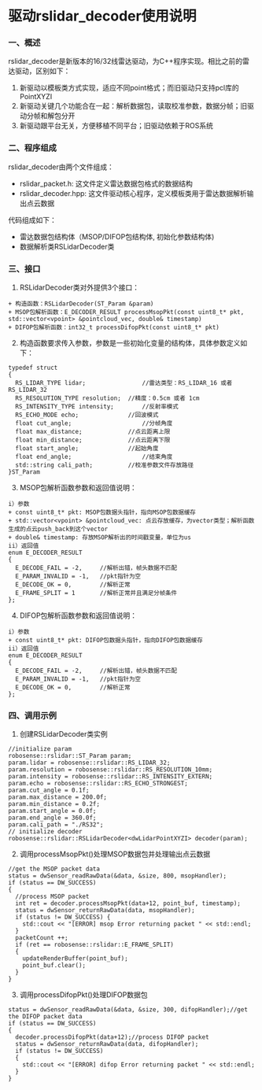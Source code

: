 # 驱动rslidar_decoder使用说明
### 一、概述  
rslidar_decoder是新版本的16/32线雷达驱动，为C++程序实现。相比之前的雷达驱动，区别如下：  
1. 新驱动以模板类方式实现，适应不同point格式；而旧驱动只支持pcl库的PointXYZI
2. 新驱动关键几个功能合在一起：解析数据包，读取校准参数，数据分帧；旧驱动分帧和解包分开
3. 新驱动跟平台无关，方便移植不同平台；旧驱动依赖于ROS系统

### 二、程序组成
rslidar_decoder由两个文件组成：  
+ rslidar_packet.h: 这文件定义雷达数据包格式的数据结构
+ rslidar_decoder.hpp: 这文件驱动核心程序，定义模板类用于雷达数据解析输出点云数据

代码组成如下：
+ 雷达数据包结构体（MSOP/DIFOP包结构体, 初始化参数结构体)
+ 数据解析类RSLidarDecoder类

### 三、接口
1. RSLidarDecoder类对外提供3个接口：  
  ```
  + 构造函数：RSLidarDecoder(ST_Param &param)
  + MSOP包解析函数：E_DECODER_RESULT processMsopPkt(const uint8_t* pkt, std::vector<vpoint> &pointcloud_vec, double& timestamp)
  + DIFOP包解析函数：int32_t processDifopPkt(const uint8_t* pkt)
  ```

2. 构造函数要求传入参数，参数是一些初始化变量的结构体，具体参数定义如下：
  ```
  typedef struct
  {
    RS_LIDAR_TYPE lidar;				//雷达类型：RS_LIDAR_16 或者 RS_LIDAR_32
    RS_RESOLUTION_TYPE resolution;	//精度：0.5cm 或者 1cm
    RS_INTENSITY_TYPE intensity;		//反射率模式
    RS_ECHO_MODE echo;				//回波模式
    float cut_angle;					//分帧角度
    float max_distance;				//点云距离上限
    float min_distance;				//点云距离下限
    float start_angle;				//起始角度
    float end_angle;					//结束角度
    std::string cali_path;			//校准参数文件存放路径
  }ST_Param
  ```
  
3. MSOP包解析函数参数和返回值说明：  
  ```
  i）参数
  + const uint8_t* pkt: MSOP包数据头指针，指向MSOP包数据缓存
  + std::vector<vpoint> &pointcloud_vec: 点云存放缓存，为vector类型；解析函数生成的点云push_back到这个vector
  + double& timestamp: 存放MSOP解析出的时间戳变量，单位为us
  ii）返回值
  enum E_DECODER_RESULT
  {
    E_DECODE_FAIL = -2,		//解析出错，帧头数据不匹配
    E_PARAM_INVALID = -1,	//pkt指针为空
    E_DECODE_OK = 0,		//解析正常
    E_FRAME_SPLIT = 1		//解析正常并且满足分帧条件
  };
  ```
  
4. DIFOP包解析函数参数和返回值说明：
  ```
  i）参数
  + const uint8_t* pkt: DIFOP包数据头指针，指向DIFOP包数据缓存
  ii）返回值
  enum E_DECODER_RESULT
  {
    E_DECODE_FAIL = -2,		//解析出错，帧头数据不匹配
    E_PARAM_INVALID = -1,	//pkt指针为空
    E_DECODE_OK = 0,		//解析正常
  };
  ```

### 四、调用示例

1. 创建RSLidarDecoder类实例  
  ```
  //initialize param
  robosense::rslidar::ST_Param param;
  param.lidar = robosense::rslidar::RS_LIDAR_32;
  param.resolution = robosense::rslidar::RS_RESOLUTION_10mm;
  param.intensity = robosense::rslidar::RS_INTENSITY_EXTERN;
  param.echo = robosense::rslidar::RS_ECHO_STRONGEST;
  param.cut_angle = 0.1f;
  param.max_distance = 200.0f;
  param.min_distance = 0.2f;
  param.start_angle = 0.0f;
  param.end_angle = 360.0f;
  param.cali_path = "./RS32";
  // initialize decoder
  robosense::rslidar::RSLidarDecoder<dwLidarPointXYZI> decoder(param);
  ```
  
2. 调用processMsopPkt()处理MSOP数据包并处理输出点云数据
  ```
  //get the MSOP packet data
  status = dwSensor_readRawData(&data, &size, 800, msopHandler);
  if (status == DW_SUCCESS)
  {
    //process MSOP packet
    int ret = decoder.processMsopPkt(data+12, point_buf, timestamp);
    status = dwSensor_returnRawData(data, msopHandler);
    if (status != DW_SUCCESS) {
      std::cout << "[ERROR] msop Error returning packet " << std::endl;
    }
    packetCount ++;
    if (ret == robosense::rslidar::E_FRAME_SPLIT)
    {
      updateRenderBuffer(point_buf);
      point_buf.clear();
    }
  }
  ```
  
3. 调用processDifopPkt()处理DIFOP数据包
  ```
  status = dwSensor_readRawData(&data, &size, 300, difopHandler);//get the DIFOP packet data
  if (status == DW_SUCCESS)
  {
    decoder.processDifopPkt(data+12);//process DIFOP packet
    status = dwSensor_returnRawData(data, difopHandler);
    if (status != DW_SUCCESS)
    {
      std::cout << "[ERROR] difop Error returning packet " << std::endl;
    }
  }
  ```
  

